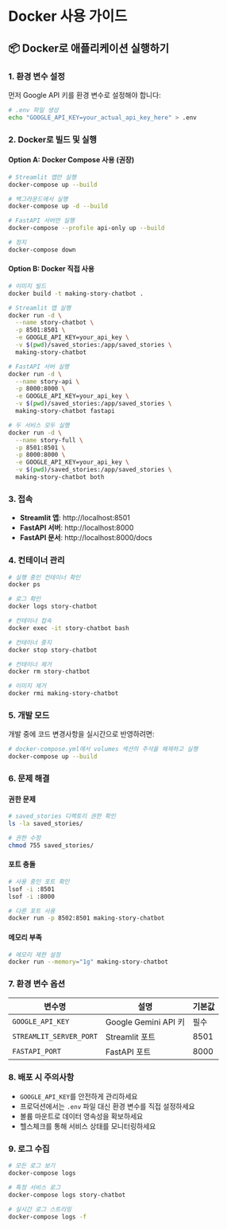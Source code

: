 # Docker 사용 가이드

## 📦 Docker로 애플리케이션 실행하기

### 1. 환경 변수 설정

먼저 Google API 키를 환경 변수로 설정해야 합니다:

```bash
# .env 파일 생성
echo "GOOGLE_API_KEY=your_actual_api_key_here" > .env
```

### 2. Docker로 빌드 및 실행

#### Option A: Docker Compose 사용 (권장)

```bash
# Streamlit 앱만 실행
docker-compose up --build

# 백그라운드에서 실행
docker-compose up -d --build

# FastAPI 서버만 실행
docker-compose --profile api-only up --build

# 정지
docker-compose down
```

#### Option B: Docker 직접 사용

```bash
# 이미지 빌드
docker build -t making-story-chatbot .

# Streamlit 앱 실행
docker run -d \
  --name story-chatbot \
  -p 8501:8501 \
  -e GOOGLE_API_KEY=your_api_key \
  -v $(pwd)/saved_stories:/app/saved_stories \
  making-story-chatbot

# FastAPI 서버 실행
docker run -d \
  --name story-api \
  -p 8000:8000 \
  -e GOOGLE_API_KEY=your_api_key \
  -v $(pwd)/saved_stories:/app/saved_stories \
  making-story-chatbot fastapi

# 두 서비스 모두 실행
docker run -d \
  --name story-full \
  -p 8501:8501 \
  -p 8000:8000 \
  -e GOOGLE_API_KEY=your_api_key \
  -v $(pwd)/saved_stories:/app/saved_stories \
  making-story-chatbot both
```

### 3. 접속

- **Streamlit 앱**: http://localhost:8501
- **FastAPI 서버**: http://localhost:8000
- **FastAPI 문서**: http://localhost:8000/docs

### 4. 컨테이너 관리

```bash
# 실행 중인 컨테이너 확인
docker ps

# 로그 확인
docker logs story-chatbot

# 컨테이너 접속
docker exec -it story-chatbot bash

# 컨테이너 중지
docker stop story-chatbot

# 컨테이너 제거
docker rm story-chatbot

# 이미지 제거
docker rmi making-story-chatbot
```

### 5. 개발 모드

개발 중에 코드 변경사항을 실시간으로 반영하려면:

```bash
# docker-compose.yml에서 volumes 섹션의 주석을 해제하고 실행
docker-compose up --build
```

### 6. 문제 해결

#### 권한 문제
```bash
# saved_stories 디렉토리 권한 확인
ls -la saved_stories/

# 권한 수정
chmod 755 saved_stories/
```

#### 포트 충돌
```bash
# 사용 중인 포트 확인
lsof -i :8501
lsof -i :8000

# 다른 포트 사용
docker run -p 8502:8501 making-story-chatbot
```

#### 메모리 부족
```bash
# 메모리 제한 설정
docker run --memory="1g" making-story-chatbot
```

### 7. 환경 변수 옵션

| 변수명 | 설명 | 기본값 |
|--------|------|--------|
| `GOOGLE_API_KEY` | Google Gemini API 키 | 필수 |
| `STREAMLIT_SERVER_PORT` | Streamlit 포트 | 8501 |
| `FASTAPI_PORT` | FastAPI 포트 | 8000 |

### 8. 배포 시 주의사항

- `GOOGLE_API_KEY`를 안전하게 관리하세요
- 프로덕션에서는 `.env` 파일 대신 환경 변수를 직접 설정하세요
- 볼륨 마운트로 데이터 영속성을 확보하세요
- 헬스체크를 통해 서비스 상태를 모니터링하세요

### 9. 로그 수집

```bash
# 모든 로그 보기
docker-compose logs

# 특정 서비스 로그
docker-compose logs story-chatbot

# 실시간 로그 스트리밍
docker-compose logs -f
```
